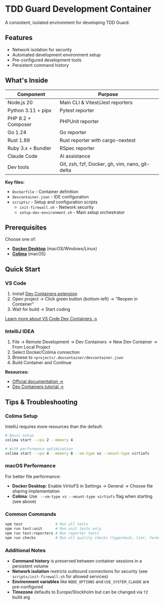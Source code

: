 # TDD Guard Development Container

A consistent, isolated environment for developing TDD Guard.

## Features

- Network isolation for security
- Automated development environment setup
- Pre-configured development tools
- Persistent command history

## What's Inside

| Component          | Purpose                                         |
| ------------------ | ----------------------------------------------- |
| Node.js 20         | Main CLI & Vitest/Jest reporters                |
| Python 3.11 + pipx | Pytest reporter                                 |
| PHP 8.2 + Composer | PHPUnit reporter                                |
| Go 1.24            | Go reporter                                     |
| Rust 1.89          | Rust reporter with cargo-nextest                |
| Ruby 3.x + Bundler | RSpec reporter                                  |
| Claude Code        | AI assistance                                   |
| Dev tools          | Git, zsh, fzf, Docker, gh, vim, nano, git-delta |

**Key files:**

- `Dockerfile` - Container definition
- `devcontainer.json` - IDE configuration
- `scripts/` - Setup and configuration scripts
  - `init-firewall.sh` - Network security
  - `setup-dev-environment.sh` - Main setup orchestrator

## Prerequisites

Choose one of:

- **[Docker Desktop](https://www.docker.com/products/docker-desktop/)** (macOS/Windows/Linux)
- **[Colima](https://github.com/abiosoft/colima)** (macOS)

## Quick Start

### VS Code

1. Install [Dev Containers extension](https://marketplace.visualstudio.com/items?itemName=ms-vscode-remote.remote-containers)
2. Open project → Click green button (bottom-left) → "Reopen in Container"
3. Wait for build → Start coding

[Learn more about VS Code Dev Containers →](https://code.visualstudio.com/docs/devcontainers/containers)

### IntelliJ IDEA

1. File → Remote Development → Dev Containers → New Dev Container → From Local Project
2. Select Docker/Colima connection
3. Browse to `<project>/.devcontainer/devcontainer.json`
4. Build Container and Continue

**Resources:**

- [Official documentation →](https://www.jetbrains.com/help/idea/start-dev-container-from-welcome-screen.html)
- [Dev Containers tutorial →](https://blog.jetbrains.com/idea/2024/07/using-dev-containers-in-jetbrains-ides-part-1/)

## Tips & Troubleshooting

### Colima Setup

IntelliJ requires more resources than the default:

```bash
# Basic setup
colima start --cpu 2 --memory 4

# With performance optimization
colima start --cpu 4 --memory 8 --vm-type vz --mount-type virtiofs
```

### macOS Performance

For better file performance:

- **Docker Desktop**: Enable VirtioFS in Settings → General → Choose file sharing implementation
- **Colima**: Use ` --vm-type vz --mount-type virtiofs` flag when starting (see above)

### Common Commands

```bash
npm test               # Run all tests
npm run test:unit      # Run unit tests only
npm run test:reporters # Run reporter tests
npm run checks         # Run all quality checks (typecheck, lint, format, test)
```

### Additional Notes

- **Command history** is preserved between container sessions in a persistent volume
- **Network isolation** restricts outbound connections for security (see `scripts/init-firewall.sh` for allowed services)
- **Environment variables** like `NODE_OPTIONS` and `USE_SYSTEM_CLAUDE` are pre-configured
- **Timezone** defaults to Europe/Stockholm but can be changed via `TZ` build arg
